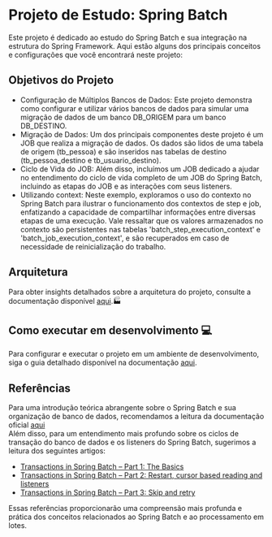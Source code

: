 # Projeto de Estudo: Spring Batch

Este projeto é dedicado ao estudo do Spring Batch e sua integração na estrutura do Spring Framework. 
Aqui estão alguns dos principais conceitos e configurações que você encontrará neste projeto:

## Objetivos do Projeto
- Configuração de Múltiplos Bancos de Dados: Este projeto demonstra como configurar e utilizar vários bancos de dados para simular uma migração de dados de um banco DB_ORIGEM para um banco DB_DESTINO.
- Migração de Dados: Um dos principais componentes deste projeto é um JOB que realiza a migração de dados. Os dados são lidos de uma tabela de origem (tb_pessoa) e são inseridos nas tabelas de destino (tb_pessoa_destino e tb_usuario_destino).
- Ciclo de Vida do JOB: Além disso, incluímos um JOB dedicado a ajudar no entendimento do ciclo de vida completo de um JOB do Spring Batch, incluindo as etapas do JOB e as interações com seus listeners.
- Utilizando context: Neste exemplo, exploramos o uso do contexto no Spring Batch para ilustrar o funcionamento dos contextos de step e job, enfatizando a capacidade de compartilhar informações entre diversas etapas de uma execução. 
Vale ressaltar que os valores armazenados no contexto são persistentes nas tabelas 'batch_step_execution_context' e 'batch_job_execution_context', e são recuperados em caso de necessidade de reinicialização do trabalho.

## Arquitetura
Para obter insights detalhados sobre a arquitetura do projeto, consulte a documentação disponível [aqui](docs/arquitetura.md).🏭

## Como executar em desenvolvimento ‍💻

Para configurar e executar o projeto em um ambiente de desenvolvimento, siga o guia detalhado disponível na documentação [aqui](docs/como-executar-dev.md).

## Referências

Para uma introdução teórica abrangente sobre o Spring Batch e sua organização de banco de dados, recomendamos a leitura da documentação oficial [aqui](https://docs.spring.io/spring-batch/docs/4.3.x/reference/html/index.html)<br>
Além disso, para um entendimento mais profundo sobre os ciclos de transação do banco de dados e os listeners do Spring Batch, sugerimos a leitura dos seguintes artigos:
- [Transactions in Spring Batch – Part 1: The Basics](https://www.codecentric.de/wissens-hub/blog/transactions-in-spring-batch-part-1-the-basics)
- [Transactions in Spring Batch – Part 2: Restart, cursor based reading and listeners](https://www.codecentric.de/wissens-hub/blog/transactions-in-spring-batch-part-2-restart-cursor-based-reading-and-listeners)
- [Transactions in Spring Batch – Part 3: Skip and retry](https://www.codecentric.de/wissens-hub/blog/transactions-in-spring-batch-part-3-skip-and-retry)

Essas referências proporcionarão uma compreensão mais profunda e prática dos conceitos relacionados ao Spring Batch e ao processamento em lotes.
